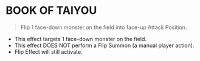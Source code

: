 # BOOK OF TAIYOU

> Flip 1 face-down monster on the field into face-up Attack Position.

*   This effect targets 1 face-down monster on the field.
*   This effect DOES NOT perform a Flip Summon (a manual player action).
*   Flip Effect will still activate.
